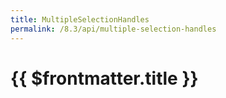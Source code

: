 ```yaml
---
title: MultipleSelectionHandles
permalink: /8.3/api/multiple-selection-handles
---
```


# {{ $frontmatter.title }}


